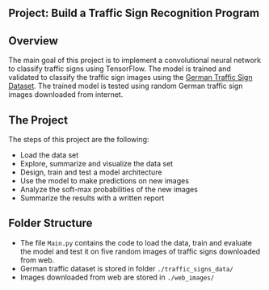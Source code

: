 ## Project: Build a Traffic Sign Recognition Program

Overview
---
The main goal of this project is to implement a convolutional neural network to classify traffic signs using TensorFlow. The model is trained and validated to classify the traffic sign images using the [German Traffic Sign Dataset](http://benchmark.ini.rub.de/?section=gtsrb&subsection=dataset). The trained model is tested using random German traffic sign images downloaded from internet.


The Project
---
The steps of this project are the following:
* Load the data set
* Explore, summarize and visualize the data set
* Design, train and test a model architecture
* Use the model to make predictions on new images
* Analyze the soft-max probabilities of the new images
* Summarize the results with a written report


Folder Structure
---
* The file `Main.py` contains the code to load the data, train and evaluate the model and test it on five random images of traffic signs downloaded from web.
* German traffic dataset is stored in folder `./traffic_signs_data/`
* Images downloaded from web are stored in `./web_images/`
